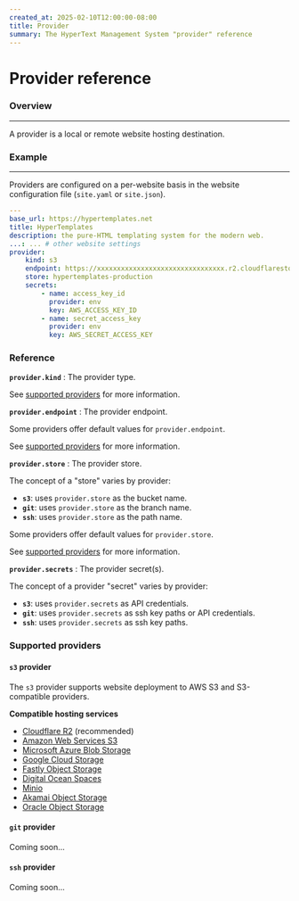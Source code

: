```yaml
---
created_at: 2025-02-10T12:00:00-08:00
title: Provider
summary: The HyperText Management System "provider" reference
---
```


# Provider reference

<auto-toc selectors='h3,h4,h5,h6,dl dt'></auto-toc>

### Overview
------------

A provider is a local or remote website hosting destination.

### Example
-----------


Providers are configured on a per-website basis in the website configuration file (`site.yaml` or `site.json`).

<code-snippet ht-block filename='site.yaml' highlight='6-16'>

```yaml
---
base_url: https://hypertemplates.net
title: HyperTemplates
description: the pure-HTML templating system for the modern web.
...: ... # other website settings
provider:
    kind: s3
    endpoint: https://xxxxxxxxxxxxxxxxxxxxxxxxxxxxxxxx.r2.cloudflarestorage.com
    store: hypertemplates-production
    secrets:
        - name: access_key_id
          provider: env
          key: AWS_ACCESS_KEY_ID
        - name: secret_access_key
          provider: env
          key: AWS_SECRET_ACCESS_KEY
```

</code-snippet>

### Reference

**`provider.kind`**
: The provider type.

  See [supported providers](#supported-providers) for more information.

**`provider.endpoint`**
: The provider endpoint.

  Some providers offer default values for `provider.endpoint`.

  See [supported providers](#supported-providers) for more information.

**`provider.store`**
: The provider store.

  The concept of a "store" varies by provider:

  * **`s3`**: uses `provider.store` as the bucket name.
  * **`git`**: uses `provider.store` as the branch name.
  * **`ssh`**: uses `provider.store` as the path name.

  Some providers offer default values for `provider.store`.

  See [supported providers](#supported-providers) for more information.

**`provider.secrets`**
: The provider secret(s).

  The concept of a provider "secret" varies by provider:

  * **`s3`**: uses `provider.secrets` as API credentials.
  * **`git`**: uses `provider.secrets` as ssh key paths or API credentials.
  * **`ssh`**: uses `provider.secrets` as ssh key paths.

### Supported providers

#### `s3` provider

The `s3` provider supports website deployment to AWS S3 and S3-compatible providers.

**Compatible hosting services**

* [Cloudflare R2] (recommended)
* [Amazon Web Services S3]
* [Microsoft Azure Blob Storage]
* [Google Cloud Storage]
* [Fastly Object Storage]
* [Digital Ocean Spaces]
* [Minio]
* [Akamai Object Storage]
* [Oracle Object Storage]

#### `git` provider

Coming soon...

#### `ssh` provider

Coming soon...

<!-- Links -->
[Cloudflare R2]: https://www.cloudflare.com/developer-platform/products/r2/
[Amazon Web Services S3]: https://aws.amazon.com/s3/
[Microsoft Azure Blob Storage]: https://azure.microsoft.com/en-us/products/storage/blobs
[Google Cloud Storage]: https://cloud.google.com/storage
[Fastly Object Storage]: https://www.fastly.com/products/storage
[Digital Ocean Spaces]: https://www.digitalocean.com/products/spaces
[Minio]: https://min.io
[Akamai Object Storage]: https://www.linode.com/products/object-storage/
[Oracle Object Storage]: https://www.oracle.com/cloud/storage/object-storage/
